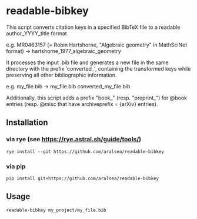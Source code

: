 # readable-bibkey

This script converts citation keys in a specified BibTeX file to a readable author_YYYY_title format.

e.g. MR0463157 (= Robin Hartshorne, "Algebraic geometry" in MathSciNet format) -> hartshorne_1977_algebraic_geometry

It processes the input .bib file and generates a new file in the same directory with the prefix 'converted\_', containing the transformed keys while preserving all other bibliographic information.

e.g. my_file.bib -> my_file.bib converted_my_file.bib

Additionally, this script adds a prefix "book\_" (resp. "preprint\_") for @book entries (resp. @misc that have archiveprefix = {arXiv} entries).

## Installation

### via rye (see https://rye.astral.sh/guide/tools/)

```shell
rye install --git https://github.com/aralsea/readable-bibkey
```

### via pip

```shell
pip install git+https://github.com/aralsea/readable-bibkey
```

## Usage

```shell
readable-bibkey my_project/my_file.bib
```
